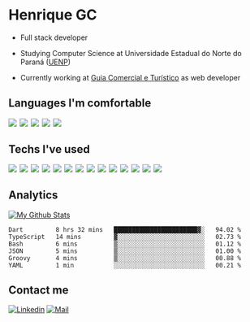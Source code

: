 # Henrique GC

- Full stack developer

- Studying Computer Science at Universidade Estadual do Norte do Paraná ([UENP](https://uenp.edu.br/))

- Currently working at
  [Guia Comercial e Turístico](https://github.com/guiatorrinha)
  as web developer

## Languages I'm comfortable

<div style="display: flex; gap: 6px; margin-bottom: 2rem">
  <!--JavaScript-->
  <img src="https://img.shields.io/badge/JavaScript-323330?style=for-the-badge&logo=javascript&logoColor=F7DF1E"/>
  <!--TypeScript-->
  <img src="https://img.shields.io/badge/TypeScript-007ACC?style=for-the-badge&logo=typescript&logoColor=white"/>
  <!--C-->
  <img src="https://img.shields.io/badge/C-00599C?style=for-the-badge&logo=c&logoColor=white"/>
  <!--Dart-->
  <img src="https://img.shields.io/badge/Dart-0175C2?style=for-the-badge&logo=dart&logoColor=white"/>
  <!--Shell Script-->
  <img src="https://img.shields.io/badge/Shell_Script-121011?style=for-the-badge&logo=gnu-bash&logoColor=white"/>
</div>

## Techs I've used

<div style="display: flex; gap: 6px; margin-bottom: 2rem">
  <!--NodeJS-->
  <img src="https://img.shields.io/badge/Node.js-339933?style=for-the-badge&logo=nodedotjs&logoColor=white"/>  
  <!--ReactJS-->
  <img src="https://img.shields.io/badge/React-20232A?style=for-the-badge&logo=react&logoColor=61DAFB"/>  
  <!--ExpressJS-->
  <img src="https://img.shields.io/badge/Express.js-000000?style=for-the-badge&logo=express&logoColor=white"/>  
  <!--NextJS-->
  <img src="https://img.shields.io/badge/next.js-000000?style=for-the-badge&logo=nextdotjs&logoColor=white"/>  
  <!--NestJS-->
  <img src="https://img.shields.io/badge/nestjs-E0234E?style=for-the-badge&logo=nestjs&logoColor=white"/> 
  <!--Docker-->
  <img src="https://img.shields.io/badge/docker-%230db7ed.svg?style=for-the-badge&logo=docker&logoColor=white"/>  
  <!--Prisma-->
  <img src="https://img.shields.io/badge/Prisma-3982CE?style=for-the-badge&logo=Prisma&logoColor=white"/>  
  <!--PostgreSQL-->
  <img src="https://img.shields.io/badge/PostgreSQL-316192?style=for-the-badge&logo=postgresql&logoColor=white"/>  
  <!--TailwindCSS-->
  <img src="https://img.shields.io/badge/Tailwind_CSS-38B2AC?style=for-the-badge&logo=tailwind-css&logoColor=white"/>  
  <!--Jest-->
  <img src="https://img.shields.io/badge/Jest-C21325?style=for-the-badge&logo=jest&logoColor=white"/>  
  <!--ChakraUI-->
  <img src="https://img.shields.io/badge/Chakra--UI-319795?style=for-the-badge&logo=chakra-ui&logoColor=white"/>  
  <!--Flutter-->
  <img src="https://img.shields.io/badge/Flutter-02569B?style=for-the-badge&logo=flutter&logoColor=white"/>   
  <!--AWS-->
  <img src="https://img.shields.io/badge/Amazon_AWS-FF9900?style=for-the-badge&logo=amazonaws&logoColor=white"/>  
  <!--Git-->
  <img src="https://img.shields.io/badge/GIT-E44C30?style=for-the-badge&logo=git&logoColor=white"/>  
</div>

## Analytics

[![My Github Stats](https://github-readme-stats.vercel.app/api?username=henriq4&count_private=true&show_icons=true&theme=nord&hide=stars&custom_title=My%20Github%20Stats&disable_animations=true)](https://github-readme-stats.vercel.app/api?username=henriq4&count_private=true)

<!--START_SECTION:waka-->

```text
Dart         8 hrs 32 mins   ███████████████████████▓░   94.02 %
TypeScript   14 mins         ▓░░░░░░░░░░░░░░░░░░░░░░░░   02.73 %
Bash         6 mins          ▒░░░░░░░░░░░░░░░░░░░░░░░░   01.12 %
JSON         5 mins          ▒░░░░░░░░░░░░░░░░░░░░░░░░   01.00 %
Groovy       4 mins          ▒░░░░░░░░░░░░░░░░░░░░░░░░   00.88 %
YAML         1 min           ░░░░░░░░░░░░░░░░░░░░░░░░░   00.21 %
```

<!--END_SECTION:waka-->

## Contact me

[![Linkedin](https://img.shields.io/badge/-Henrique%20GC-blue?style=flat-square&logo=linkedin&logoColor=white)](https://www.linkedin.com/in/henriq4)
[![Mail](https://img.shields.io/badge/-henriq.contact@proton.me-gray?style=flat-square&logo=protonmail)](mailto:henriq.contact@proton.me)
